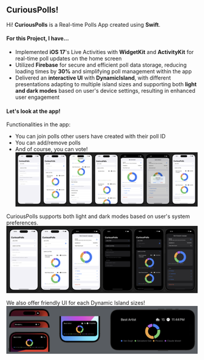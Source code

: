 ## **CuriousPolls!**

<!-- talk abt: firebase, ios 17, live activities, activitykit, widgetkit -->

Hi! **CuriousPolls** is a Real-time Polls App created using **Swift**.

#### For this Project, I have...
- Implemented **iOS 17**'s Live Activities with **WidgetKit** and **ActivityKit** for real-time poll updates on the home screen
- Utilized **Firebase** for secure and efficient poll data storage, reducing loading times by **30%** and simplifying poll management within the app
- Delivered an **interactive UI** with **DynamicIsland**, with different presentations adapting to multiple island sizes and supporting both **light and dark modes** based on user's device settings, resulting in enhanced user engagement

#### Let's look at the app!

Functionalities in the app:
- You can join polls other users have created with their poll ID
- You can add/remove polls
- And of course, you can vote!
![adding-removing-polls](/readme_pics/adding-removing-polls.png)

CuriousPolls supports both light and dark modes based on user's system preferences.
![light-dark-modes](/readme_pics/light-dark-modes.png)

We also offer friendly UI for each Dynamic Island sizes!
![live-activity-types](/readme_pics/live-activity-types.png)
